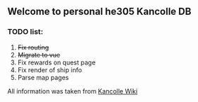 <h2>Welcome to personal he305 Kancolle DB</h2>
      <h3>TODO list:</h3>
      <ol className="homelist" type="1">
          <li><del>Fix routing</del></li>
          <li><del>Migrate to vue</del></li>
          <li>Fix rewards on quest page</li>
          <li>Fix render of ship info</li>
          <li>Parse map pages</li>
      </ol>
      <p>All information was taken from <a href="http://kancolle.wikia.com">Kancolle Wiki</a></p>